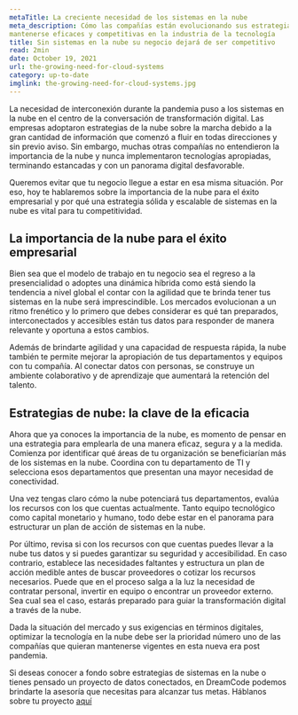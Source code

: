 ```yaml
---
metaTitle: La creciente necesidad de los sistemas en la nube
meta_description: Cómo las compañías están evolucionando sus estrategias de sistemas en la nube para
mantenerse eficaces y competitivas en la industria de la tecnología
title: Sin sistemas en la nube su negocio dejará de ser competitivo
read: 2min
date: October 19, 2021
url: the-growing-need-for-cloud-systems
category: up-to-date
imglink: the-growing-need-for-cloud-systems.jpg
---
```


La necesidad de interconexión durante la pandemia puso a los sistemas en la nube en el centro de la conversación de transformación digital. Las empresas adoptaron estrategias de la nube sobre la marcha debido a la gran cantidad de información que comenzó a fluir en todas direcciones y sin previo aviso. Sin embargo, muchas otras compañías no entendieron la importancia de la nube y nunca implementaron tecnologías apropiadas, terminando estancadas y con un panorama digital desfavorable.

Queremos evitar que tu negocio llegue a estar en esa misma situación. Por eso, hoy te hablaremos sobre la importancia de la nube para el éxito empresarial y por qué una estrategia sólida y escalable de sistemas en la nube es vital para tu competitividad.

## **La importancia de la nube para el éxito empresarial**

Bien sea que el modelo de trabajo en tu negocio sea el regreso a la presencialidad o adoptes una dinámica híbrida como está siendo la tendencia a nivel global el contar con la agilidad que te brinda tener tus sistemas en la nube será imprescindible. Los mercados evolucionan a un ritmo frenético y lo primero que debes considerar es qué tan preparados, interconectados y accesibles están tus datos para responder de manera relevante y oportuna a estos cambios.

Además de brindarte agilidad y una capacidad de respuesta rápida, la nube también te permite mejorar la apropiación de tus departamentos y equipos con tu compañía. Al conectar datos con personas, se construye un ambiente colaborativo y de aprendizaje que aumentará la retención del talento.

## **Estrategias de nube: la clave de la eficacia**

Ahora que ya conoces la importancia de la nube, es momento de pensar en una estrategia para emplearla de una manera eficaz, segura y a la medida. Comienza por identificar qué áreas de tu organización se beneficiarían más de los sistemas en la nube. Coordina con tu departamento de TI y selecciona esos departamentos que presentan una mayor necesidad de conectividad.

Una vez tengas claro cómo la nube potenciará tus departamentos, evalúa los recursos con los que cuentas actualmente. Tanto equipo tecnológico como capital monetario y humano, todo debe estar en el panorama para estructurar un plan de acción de sistemas en la nube.

Por último, revisa si con los recursos con que cuentas puedes llevar a la nube tus datos y si puedes garantizar su seguridad y accesibilidad. En caso contrario, establece las necesidades faltantes y estructura un plan de acción medible antes de buscar proveedores o cotizar los recursos necesarios. Puede que en el proceso salga a la luz la necesidad de contratar personal, invertir en equipo o encontrar un proveedor externo. Sea cual sea el caso, estarás preparado para guiar la transformación digital a través de la nube.

Dada la situación del mercado y sus exigencias en términos digitales, optimizar la tecnología en la nube debe ser la prioridad número uno de las compañías que quieran mantenerse vigentes en esta nueva era post pandemia.

Si deseas conocer a fondo sobre estrategias de sistemas en la nube o tienes pensado un proyecto de datos conectados, en DreamCode podemos brindarte la asesoría que necesitas para alcanzar tus metas. Háblanos sobre tu proyecto [aquí](https://www.dreamcodesoft.com/es/contact)

